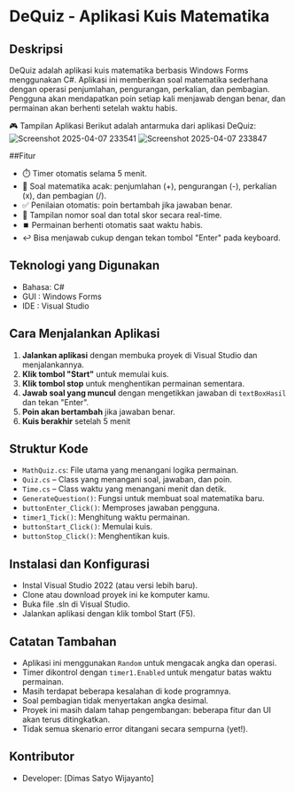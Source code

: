 # DeQuiz - Aplikasi Kuis Matematika

## Deskripsi
DeQuiz adalah aplikasi kuis matematika berbasis Windows Forms menggunakan C#. Aplikasi ini memberikan soal matematika sederhana dengan operasi penjumlahan, pengurangan, perkalian, dan pembagian. Pengguna akan mendapatkan poin setiap kali menjawab dengan benar, dan permainan akan berhenti setelah waktu habis.

🎮 Tampilan Aplikasi
Berikut adalah antarmuka dari aplikasi DeQuiz:
![Screenshot 2025-04-07 233541](https://github.com/user-attachments/assets/a0e0c606-6073-4c45-b69a-041307972379)
![Screenshot 2025-04-07 233847](https://github.com/user-attachments/assets/903616cd-26ec-4c3e-8688-ae804e4e90b6)

##Fitur
- ⏱️ Timer otomatis selama 5 menit.
- 🔄 Soal matematika acak: penjumlahan (+), pengurangan (-), perkalian (x), dan pembagian (/).
- ✅ Penilaian otomatis: poin bertambah jika jawaban benar.
- 🔢 Tampilan nomor soal dan total skor secara real-time.
- ⏹️ Permainan berhenti otomatis saat waktu habis.
- ↩️ Bisa menjawab cukup dengan tekan tombol "Enter" pada keyboard.

## Teknologi yang Digunakan
- Bahasa: C#
- GUI   : Windows Forms
- IDE   : Visual Studio

## Cara Menjalankan Aplikasi
1. **Jalankan aplikasi** dengan membuka proyek di Visual Studio dan menjalankannya.
2. **Klik tombol "Start"** untuk memulai kuis.
3. **Klik tombol stop** untuk menghentikan permainan sementara.
4. **Jawab soal yang muncul** dengan mengetikkan jawaban di `textBoxHasil` dan tekan "Enter".
5. **Poin akan bertambah** jika jawaban benar.
6. **Kuis berakhir** setelah 5 menit

## Struktur Kode
- `MathQuiz.cs`: File utama yang menangani logika permainan.
- `Quiz.cs` – Class yang menangani soal, jawaban, dan poin.
- `Time.cs` – Class waktu yang menangani menit dan detik.
- `GenerateQuestion()`: Fungsi untuk membuat soal matematika baru.
- `buttonEnter_Click()`: Memproses jawaban pengguna.
- `timer1_Tick()`: Menghitung waktu permainan.
- `buttonStart_Click()`: Memulai kuis.
- `buttonStop_Click()`: Menghentikan kuis.

## Instalasi dan Konfigurasi
- Instal Visual Studio 2022 (atau versi lebih baru).
- Clone atau download proyek ini ke komputer kamu.
- Buka file .sln di Visual Studio.
- Jalankan aplikasi dengan klik tombol Start (F5).

## Catatan Tambahan
- Aplikasi ini menggunakan `Random` untuk mengacak angka dan operasi.
- Timer dikontrol dengan `timer1.Enabled` untuk mengatur batas waktu permainan.
- Masih terdapat beberapa kesalahan di kode programnya.
- Soal pembagian tidak menyertakan angka desimal.
- Proyek ini masih dalam tahap pengembangan: beberapa fitur dan UI akan terus ditingkatkan.
- Tidak semua skenario error ditangani secara sempurna (yet!).

## Kontributor
- Developer: [Dimas Satyo Wijayanto]
